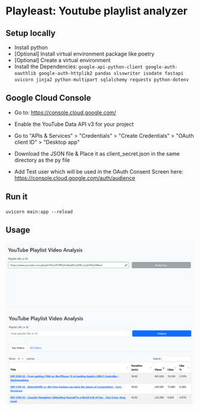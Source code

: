 # Playleast: Youtube playlist analyzer

## Setup locally
- Install python 
- [Optional] Install virtual environment package like poetry
- [Optional] Create a virtual environment
- Install the Dependencies: `google-api-python-client google-auth-oauthlib google-auth-httplib2 pandas xlsxwriter isodate fastapi uvicorn jinja2 python-multipart sqlalchemy requests python-dotenv`

## Google Cloud Console
- Go to: https://console.cloud.google.com/

- Enable the YouTube Data API v3 for your project

- Go to "APIs & Services" > "Credentials" > "Create Credentials" > "OAuth client ID" >  "Desktop app"

- Download the JSON file & Place it as client_secret.json in the same directory as the py file

- Add Test user which will be used in the OAuth Consent Screen here: https://console.cloud.google.com/auth/audience

## Run it
`uvicorn main:app --reload`

## Usage
<img src="homepage1.png" width="600">

<img src="homepage2.png" width="600">

